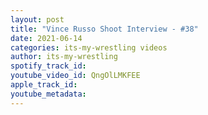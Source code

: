 ```yaml
---
layout: post
title: "Vince Russo Shoot Interview - #38"
date: 2021-06-14
categories: its-my-wrestling videos
author: its-my-wrestling
spotify_track_id: 
youtube_video_id: QngOlLMKFEE
apple_track_id: 
youtube_metadata: 
---
```

